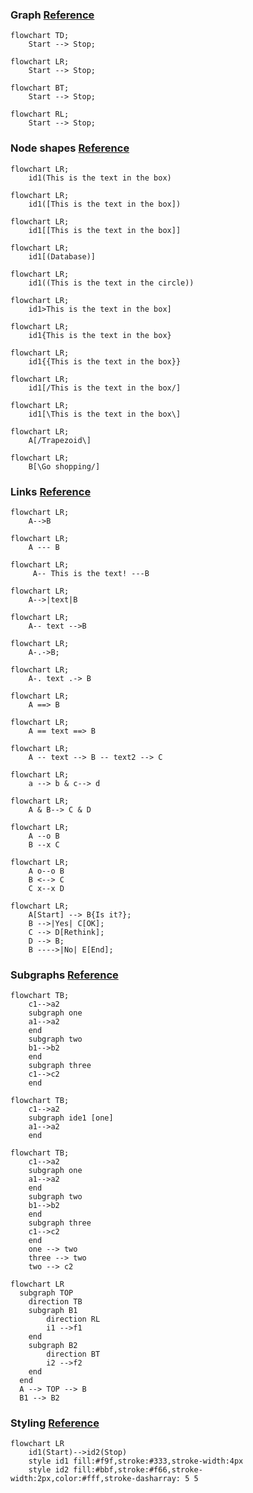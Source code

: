 ### Graph [Reference](https://mermaid-js.github.io/mermaid/#/flowchart?id=graph)

```mermaid
flowchart TD;
    Start --> Stop;
```

```mermaid
flowchart LR;
    Start --> Stop;
```


```mermaid
flowchart BT;
    Start --> Stop;
```

```mermaid
flowchart RL;
    Start --> Stop;
```

### Node shapes [Reference](https://mermaid-js.github.io/mermaid/#/flowchart?id=node-shapes)

```mermaid
flowchart LR;
    id1(This is the text in the box)
```

```mermaid
flowchart LR;
    id1([This is the text in the box])
```

```mermaid
flowchart LR;
    id1[[This is the text in the box]]
```

```mermaid
flowchart LR;
    id1[(Database)]
```

```mermaid
flowchart LR;
    id1((This is the text in the circle))
```

```mermaid
flowchart LR;
    id1>This is the text in the box]
```

```mermaid
flowchart LR;
    id1{This is the text in the box}
```

```mermaid
flowchart LR;
    id1{{This is the text in the box}}
```

```mermaid
flowchart LR;
    id1[/This is the text in the box/]
```

```mermaid
flowchart LR;
    id1[\This is the text in the box\]
```

```mermaid
flowchart LR;
    A[/Trapezoid\]
```
```mermaid
flowchart LR;
    B[\Go shopping/]
```


### Links [Reference](https://mermaid-js.github.io/mermaid/#/flowchart?id=links-between-nodes)

```mermaid
flowchart LR;
    A-->B
```

```mermaid
flowchart LR;
    A --- B
```

```mermaid
flowchart LR;
     A-- This is the text! ---B
```

```mermaid
flowchart LR;
    A-->|text|B
```

```mermaid
flowchart LR;
    A-- text -->B
```

```mermaid
flowchart LR;
    A-.->B;
```

```mermaid
flowchart LR;
    A-. text .-> B
```

```mermaid
flowchart LR;
    A ==> B
```

```mermaid
flowchart LR;
    A == text ==> B
```

```mermaid
flowchart LR;
    A -- text --> B -- text2 --> C
```

```mermaid
flowchart LR;
    a --> b & c--> d
```

```mermaid
flowchart LR;
    A & B--> C & D
```

```mermaid
flowchart LR;
    A --o B
    B --x C
```

```mermaid
flowchart LR;
    A o--o B
    B <--> C
    C x--x D
```

```mermaid
flowchart LR;
    A[Start] --> B{Is it?};
    B -->|Yes| C[OK];
    C --> D[Rethink];
    D --> B;
    B ---->|No| E[End];
```

### Subgraphs [Reference](https://mermaid-js.github.io/mermaid/#/flowchart?id=subgraphs)

```mermaid
flowchart TB;
    c1-->a2
    subgraph one
    a1-->a2
    end
    subgraph two
    b1-->b2
    end
    subgraph three
    c1-->c2
    end
```

```mermaid
flowchart TB;
    c1-->a2
    subgraph ide1 [one]
    a1-->a2
    end
```

```mermaid
flowchart TB;
    c1-->a2
    subgraph one
    a1-->a2
    end
    subgraph two
    b1-->b2
    end
    subgraph three
    c1-->c2
    end
    one --> two
    three --> two
    two --> c2
```

```mermaid
flowchart LR
  subgraph TOP
    direction TB
    subgraph B1
        direction RL
        i1 -->f1
    end
    subgraph B2
        direction BT
        i2 -->f2
    end
  end
  A --> TOP --> B
  B1 --> B2
```

### Styling [Reference](https://mermaid-js.github.io/mermaid/#/flowchart?id=styling-and-classes)

```mermaid
flowchart LR
    id1(Start)-->id2(Stop)
    style id1 fill:#f9f,stroke:#333,stroke-width:4px
    style id2 fill:#bbf,stroke:#f66,stroke-width:2px,color:#fff,stroke-dasharray: 5 5
```
